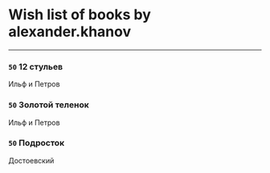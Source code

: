 # Wish list of books by alexander.khanov
---

### `50` 12 стульев
Ильф и Петров

### `50` Золотой теленок
Ильф и Петров

### `50` Подросток
Достоевский

